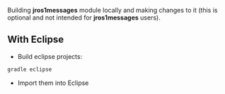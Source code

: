Building **jros1messages** module locally and making changes to it (this is optional and not intended for **jros1messages** users).

## With Eclipse

- Build eclipse projects:

``` bash
gradle eclipse
```

- Import them into Eclipse
